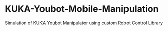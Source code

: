# KUKA-Youbot-Mobile-Manipulation

Simulation of KUKA Youbot Manipulator using custom Robot Control Library

